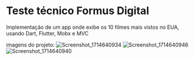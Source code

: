 # Teste técnico Formus Digital

Implementação de um app onde exibe os 10 filmes mais vistos no EUA, usando Dart, Flutter, Mobx e MVC

imagens do projeto:
![Screenshot_1714640934](https://github.com/llimamoura/FormusCine/assets/81448870/abb3093c-00a1-455f-b30d-d8700a93f0be)
![Screenshot_1714640946](https://github.com/llimamoura/FormusCine/assets/81448870/1e270763-8f04-4ca2-bb44-8ec8aaf02af8)
![Screenshot_1714640940](https://github.com/llimamoura/FormusCine/assets/81448870/3fba9a39-8c1c-44b2-af09-5d51b82c7353)
